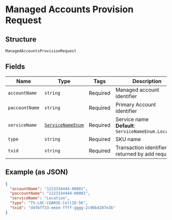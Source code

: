 
# Managed Accounts Provision Request

## Structure

`ManagedAccountsProvisionRequest`

## Fields

| Name | Type | Tags | Description |
|  --- | --- | --- | --- |
| `accountName` | `string` | Required | Managed account identifier |
| `paccountName` | `string` | Required | Primary Account identifier |
| `serviceName` | [`ServiceNameEnum`](../../doc/models/service-name-enum.md) | Required | Service name<br>**Default**: `ServiceNameEnum.Location` |
| `type` | `string` | Required | SKU name |
| `txid` | `string` | Required | Transaction identifier returned by add request |

## Example (as JSON)

```json
{
  "accountName": "1223334444-00001",
  "paccountName": "1223334444-00001",
  "serviceName": "Location",
  "type": "TS-LOC-COARSE-CellID-5K",
  "txid": "d4fbff33-eeee-ffff-gggg-2c90bd287e3b"
}
```

